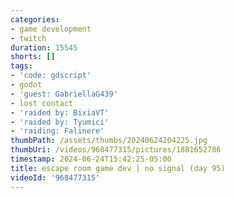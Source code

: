 ```yaml
---
categories:
- game development
- twitch
duration: 15545
shorts: []
tags:
- 'code: gdscript'
- godot
- 'guest: GabriellaG439'
- lost contact
- 'raided by: BixiaVT'
- 'raided by: Tyumici'
- 'raiding: Falinere'
thumbPath: /assets/thumbs/20240624204225.jpg
thumbUri: /videos/968477315/pictures/1881652786
timestamp: 2024-06-24T15:42:25-05:00
title: escape room game dev | no signal (day 95)
videoId: '968477315'
---
```

